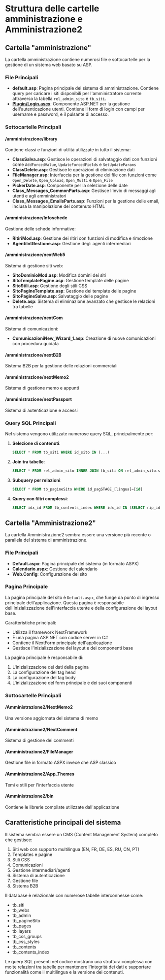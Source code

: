 # Struttura delle cartelle amministrazione e Amministrazione2

## Cartella "amministrazione"

La cartella amministrazione contiene numerosi file e sottocartelle per la gestione di un sistema web basato su ASP.

### File Principali

- **default.asp**: Pagina principale del sistema di amministrazione. Contiene query per caricare i siti disponibili per l'amministratore corrente attraverso la tabella `rel_admin_sito` e `tb_siti`.
- **[Plugin/Login.ascx](cci:7://file:///Users/maurolarese/Dropbox/arma/infoschede/web/Plugin/Login.ascx:0:0-0:0)**: Componente ASP.NET per la gestione dell'autenticazione utenti. Contiene il form di login con campi per username e password, e il pulsante di accesso.

### Sottocartelle Principali

#### /amministrazione/library
Contiene classi e funzioni di utilità utilizzate in tutto il sistema:

- **ClassSalva.asp**: Gestisce le operazioni di salvataggio dati con funzioni come `AddForcedValue`, `UpdateForcedFields` e `SetUpdateParams`
- **ClassDelete.asp**: Gestisce le operazioni di eliminazione dati
- **FileManager.asp**: Interfaccia per la gestione dei file con funzioni come `Open_Delete`, `Open_Upload`, `Open_Multi` e `Open_File`
- **PickerDate.asp**: Componente per la selezione delle date
- **Class_Messages_CommonParts.asp**: Gestisce l'invio di messaggi agli utenti e agli amministratori
- **Class_Messages_EmailsParts.asp**: Funzioni per la gestione delle email, inclusa la manipolazione del contenuto HTML

#### /amministrazione/Infoschede
Gestione delle schede informative:

- **RitiriMod.asp**: Gestione dei ritiri con funzioni di modifica e rimozione
- **AgentiIntGestione.asp**: Gestione degli agenti intermediari

#### /amministrazione/nextWeb5
Sistema di gestione siti web:

- **SitoDominioMod.asp**: Modifica domini dei siti
- **SitoTemplatePagine.asp**: Gestione template delle pagine
- **SitoStili.asp**: Gestione degli stili CSS
- **SitoPagineTemplate.asp**: Gestione dei template delle pagine
- **SitoPagineSalva.asp**: Salvataggio delle pagine
- **Delete.asp**: Sistema di eliminazione avanzato che gestisce le relazioni tra tabelle

#### /amministrazione/nextCom
Sistema di comunicazioni:

- **ComunicazioniNew_Wizard_1.asp**: Creazione di nuove comunicazioni con procedura guidata

#### /amministrazione/nextB2B
Sistema B2B per la gestione delle relazioni commerciali

#### /amministrazione/nextMemo2
Sistema di gestione memo e appunti

#### /amministrazione/nextPassport
Sistema di autenticazione e accessi

### Query SQL Principali

Nel sistema vengono utilizzate numerose query SQL, principalmente per:

1. **Selezione di contenuti**:
   ```sql
   SELECT * FROM tb_siti WHERE id_sito IN (...)
   ```

2. **Join tra tabelle**:
   ```sql
   SELECT * FROM rel_admin_sito INNER JOIN tb_siti ON rel_admin_sito.sito_id = tb_siti.id_sito
   ```

3. **Subquery per relazioni**:
   ```sql
   SELECT * FROM tb_pagineSito WHERE id_pagSTAGE_[lingua]=[id]
   ```

4. **Query con filtri complessi**:
   ```sql
   SELECT idx_id FROM tb_contents_index WHERE idx_id IN (SELECT rip_idx_id FROM rel_index_pubblicazioni WHERE rip_pub_id= [ID]) AND idx_id NOT IN (SELECT rip_idx_id FROM rel_index_pubblicazioni WHERE rip_pub_id<>[ID])
   ```

## Cartella "Amministrazione2"

La cartella Amministrazione2 sembra essere una versione più recente o parallela del sistema di amministrazione.

### File Principali

- **Default.aspx**: Pagina principale del sistema (in formato ASPX)
- **Calendario.aspx**: Gestione del calendario
- **Web.Config**: Configurazione del sito

### Pagina Principale

La pagina principale del sito è `Default.aspx`, che funge da punto di ingresso principale dell'applicazione. Questa pagina è responsabile dell'inizializzazione dell'interfaccia utente e della configurazione del layout base.

Caratteristiche principali:
- Utilizza il framework NextFramework
- È una pagina ASP.NET con codice server in C#
- Contiene il NextForm principale dell'applicazione
- Gestisce l'inizializzazione del layout e dei componenti base

La pagina principale è responsabile di:
1. L'inizializzazione dei dati della pagina
2. La configurazione del tag head
3. La configurazione del tag body
4. L'inizializzazione del form principale e dei suoi componenti

### Sottocartelle Principali

#### /Amministrazione2/NextMemo2
Una versione aggiornata del sistema di memo

#### /Amministrazione2/NextComment
Sistema di gestione dei commenti 

#### /Amministrazione2/FileManager
Gestione file in formato ASPX invece che ASP classico

#### /Amministrazione2/App_Themes
Temi e stili per l'interfaccia utente

#### /Amministrazione2/bin
Contiene le librerie compilate utilizzate dall'applicazione

## Caratteristiche principali del sistema

Il sistema sembra essere un CMS (Content Management System) completo che gestisce:

1. Siti web con supporto multilingua (EN, FR, DE, ES, RU, CN, PT)
2. Templates e pagine
3. Stili CSS
4. Comunicazioni
5. Gestione intermediari/agenti
6. Sistema di autenticazione
7. Gestione file
8. Sistema B2B

Il database è relazionale con numerose tabelle interconnesse come:
- tb_siti
- tb_webs
- tb_admin
- tb_pagineSito
- tb_pages
- tb_layers
- tb_css_groups
- tb_css_styles
- tb_contents
- tb_contents_index

Le query SQL presenti nel codice mostrano una struttura complessa con molte relazioni tra tabelle per mantenere l'integrità dei dati e supportare funzionalità come il multilingua e la versione dei contenuti.
